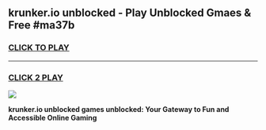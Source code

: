 
## krunker.io unblocked - Play Unblocked Gmaes & Free #ma37b
<h3>
<a href="https://news.freeplayer.one?title=krunker.io_unblocked&ref=24F">CLICK TO PLAY</a></h3>
<hr>

<h3>
<a href="https://news.freeplayer.one?title=krunker.io_unblocked&ref=24F">CLICK 2 PLAY</a>
  
</h3>

<a href="https://news.freeplayer.one?title=krunker.io_unblocked&ref=24F/"><img src="https://clearcache.store/games.png"></a>


**krunker.io unblocked games unblocked: Your Gateway to Fun and Accessible Online Gaming**
